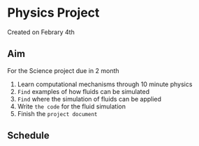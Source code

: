 # **Physics Project**
Created on Febrary 4th


## Aim
For the Science project due in 2 month

1. Learn computational mechanisms through 10 minute physics
2. `Find` examples of how fluids can be simulated
3. `Find` where the simulation of fluids can be applied
4. Write `the code` for the fluid simulation
5. Finish the `project document`


## Schedule



